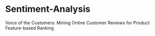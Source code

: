 # Sentiment-Analysis

Voice of the Customers: Mining Online Customer Reviews for Product Feature-based Ranking

